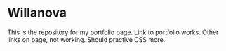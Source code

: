 # Willanova

This is the repository for my portfolio page.
Link to portfolio works.
Other links on page, not working.
Should practive CSS more.
